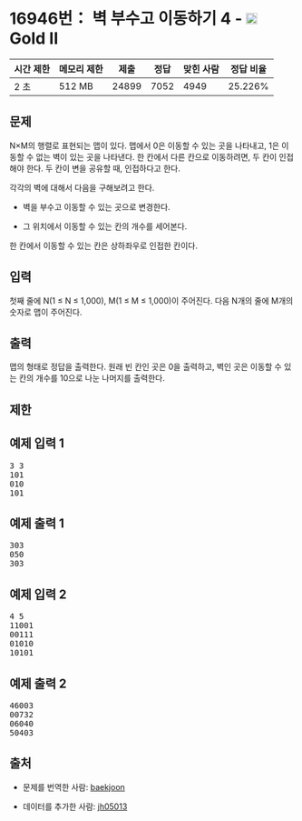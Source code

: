 # 16946번： 벽 부수고 이동하기 4 - <img src="https://static.solved.ac/tier_small/14.svg" style="height:20px" /> Gold II



| 시간 제한 | 메모리 제한 | 제출 | 정답 | 맞힌 사람 | 정답 비율 |
| --- | --- | --- | --- | --- | --- |
| 2 초 | 512 MB | 24899 | 7052 | 4949 | 25.226% |
## 문제

N×M의 행렬로 표현되는 맵이 있다. 맵에서 0은 이동할 수 있는 곳을 나타내고, 1은 이동할 수 없는 벽이 있는 곳을 나타낸다. 한 칸에서 다른 칸으로 이동하려면, 두 칸이 인접해야 한다. 두 칸이 변을 공유할 때, 인접하다고 한다.

각각의 벽에 대해서 다음을 구해보려고 한다.

- 벽을 부수고 이동할 수 있는 곳으로 변경한다.

- 그 위치에서 이동할 수 있는 칸의 개수를 세어본다.

한 칸에서 이동할 수 있는 칸은 상하좌우로 인접한 칸이다.

## 입력

첫째 줄에 N(1 ≤ N ≤ 1,000), M(1 ≤ M ≤ 1,000)이 주어진다. 다음 N개의 줄에 M개의 숫자로 맵이 주어진다.

## 출력

맵의 형태로 정답을 출력한다. 원래 빈 칸인 곳은 0을 출력하고, 벽인 곳은 이동할 수 있는 칸의 개수를 10으로 나눈 나머지를 출력한다.

## 제한

## 예제 입력 1

<pre>3 3
101
010
101
</pre>
## 예제 출력 1

<pre>303
050
303
</pre>
## 예제 입력 2

<pre>4 5
11001
00111
01010
10101
</pre>
## 예제 출력 2

<pre>46003
00732
06040
50403
</pre>
## 출처

- 문제를 번역한 사람: [baekjoon](/user/baekjoon)

- 데이터를 추가한 사람: [jh05013](/user/jh05013)